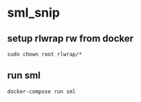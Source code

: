 # sml_snip

## setup rlwrap rw from docker
```
sudo chown root rlwrap/*
```
## run sml
```
docker-compose run sml
```
